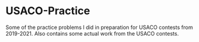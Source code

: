 # USACO-Practice
Some of the practice problems I did in preparation for USACO contests from 2019-2021. Also contains some actual work from the USACO contests.
